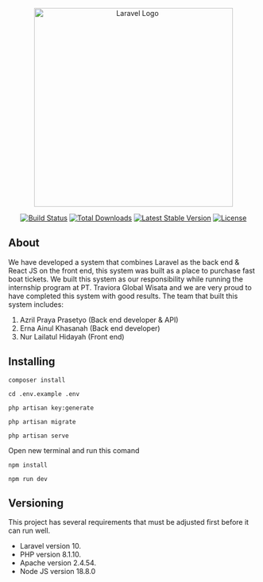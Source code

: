 <p align="center"><a href="https://laravel.com" target="_blank"><img src="https://raw.githubusercontent.com/laravel/art/master/logo-lockup/5%20SVG/2%20CMYK/1%20Full%20Color/laravel-logolockup-cmyk-red.svg" width="400" alt="Laravel Logo"></a></p>

<p align="center">
<a href="https://github.com/laravel/framework/actions"><img src="https://github.com/laravel/framework/workflows/tests/badge.svg" alt="Build Status"></a>
<a href="https://packagist.org/packages/laravel/framework"><img src="https://img.shields.io/packagist/dt/laravel/framework" alt="Total Downloads"></a>
<a href="https://packagist.org/packages/laravel/framework"><img src="https://img.shields.io/packagist/v/laravel/framework" alt="Latest Stable Version"></a>
<a href="https://packagist.org/packages/laravel/framework"><img src="https://img.shields.io/packagist/l/laravel/framework" alt="License"></a>
</p>

## About
We have developed a system that combines Laravel as the back end & React JS on the front end, this system was built as a place to purchase fast boat tickets. We built this system as our responsibility while running the internship program at PT. Traviora Global Wisata and we are very proud to have completed this system with good results.
The team that built this system includes:
1. Azril Praya Prasetyo (Back end developer & API)
2. Erna Ainul Khasanah (Back end developer)
3. Nur Lailatul Hidayah (Front end)

## Installing

```
composer install
```

```
cd .env.example .env
```

```
php artisan key:generate
```

```
php artisan migrate
```

```
php artisan serve
```

Open new terminal and run this comand
```
npm install
```

```
npm run dev
```


## Versioning

This project has several requirements that must be adjusted first before it can run well. 

- Laravel version 10.
- PHP version 8.1.10.
- Apache version 2.4.54.
- Node JS version 18.8.0





